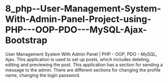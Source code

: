 # 8_php--User-Management-System-With-Admin-Panel-Project-using-PHP---OOP-PDO---MySQL-Ajax-Bootstrap
User Management System With Admin Panel | PHP - OOP, PDO - MySQL, Ajax.   This application is used to set up posts, which includes deleting, editing and previewing the post. This application has a section for sending a message to the admin. There are different sections for changing the profile name, changing the login password.  
